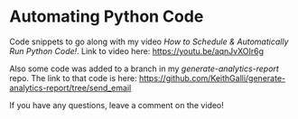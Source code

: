 # Automating Python Code

Code snippets to go along with my video *How to Schedule & Automatically Run Python Code!*. Link to video here: https://youtu.be/aqnJvXOIr6g

Also some code was added to a branch in my *generate-analytics-report* repo. The link to that code is here: https://github.com/KeithGalli/generate-analytics-report/tree/send_email

If you have any questions, leave a comment on the video!
